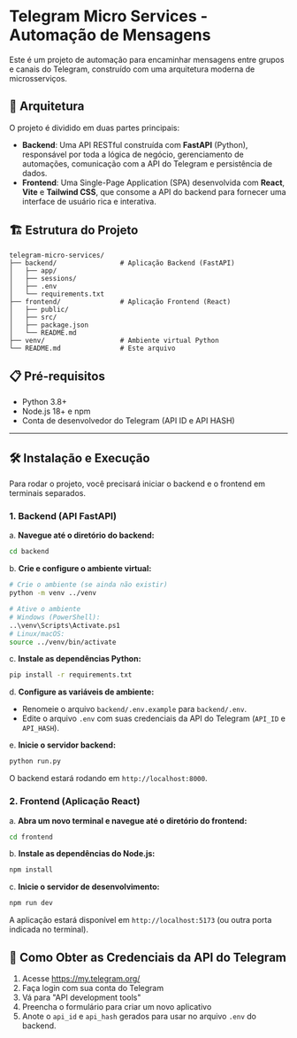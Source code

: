 # Telegram Micro Services - Automação de Mensagens

Este é um projeto de automação para encaminhar mensagens entre grupos e canais do Telegram, construído com uma arquitetura moderna de microsserviços.

## 🚀 Arquitetura

O projeto é dividido em duas partes principais:

-   **Backend**: Uma API RESTful construída com **FastAPI** (Python), responsável por toda a lógica de negócio, gerenciamento de automações, comunicação com a API do Telegram e persistência de dados.
-   **Frontend**: Uma Single-Page Application (SPA) desenvolvida com **React**, **Vite** e **Tailwind CSS**, que consome a API do backend para fornecer uma interface de usuário rica e interativa.

## 🏗️ Estrutura do Projeto

```
telegram-micro-services/
├── backend/                # Aplicação Backend (FastAPI)
│   ├── app/
│   ├── sessions/
│   ├── .env
│   └── requirements.txt
├── frontend/               # Aplicação Frontend (React)
│   ├── public/
│   ├── src/
│   ├── package.json
│   └── README.md
├── venv/                   # Ambiente virtual Python
└── README.md               # Este arquivo
```

## 📋 Pré-requisitos

-   Python 3.8+
-   Node.js 18+ e npm
-   Conta de desenvolvedor do Telegram (API ID e API HASH)

---

## 🛠️ Instalação e Execução

Para rodar o projeto, você precisará iniciar o backend e o frontend em terminais separados.

### 1. Backend (API FastAPI)

a. **Navegue até o diretório do backend:**
```sh
cd backend
```

b. **Crie e configure o ambiente virtual:**
```sh
# Crie o ambiente (se ainda não existir)
python -m venv ../venv

# Ative o ambiente
# Windows (PowerShell):
..\venv\Scripts\Activate.ps1
# Linux/macOS:
source ../venv/bin/activate
```

c. **Instale as dependências Python:**
```sh
pip install -r requirements.txt
```

d. **Configure as variáveis de ambiente:**
   - Renomeie o arquivo `backend/.env.example` para `backend/.env`.
   - Edite o arquivo `.env` com suas credenciais da API do Telegram (`API_ID` e `API_HASH`).

e. **Inicie o servidor backend:**
```sh
python run.py
```
O backend estará rodando em `http://localhost:8000`.

### 2. Frontend (Aplicação React)

a. **Abra um novo terminal e navegue até o diretório do frontend:**
```sh
cd frontend
```

b. **Instale as dependências do Node.js:**
```sh
npm install
```

c. **Inicie o servidor de desenvolvimento:**
```sh
npm run dev
```
A aplicação estará disponível em `http://localhost:5173` (ou outra porta indicada no terminal).

## 📝 Como Obter as Credenciais da API do Telegram

1.  Acesse https://my.telegram.org/
2.  Faça login com sua conta do Telegram
3.  Vá para "API development tools"
4.  Preencha o formulário para criar um novo aplicativo
5.  Anote o `api_id` e `api_hash` gerados para usar no arquivo `.env` do backend.
